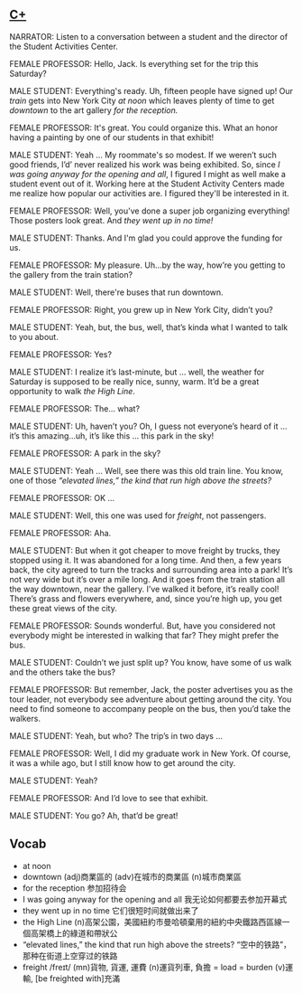 ## [C+](https://img.kmf.com/toefl/listening/audio/be4911ca84b254acb796f1be1d9fd295.mp3)

NARRATOR: Listen to a conversation between a student and the director of the Student Activities Center.

FEMALE PROFESSOR: Hello, Jack. Is everything set for the trip this Saturday?

MALE STUDENT: Everything's ready. Uh, fifteen people have signed up! Our *train* gets into New York City *at noon* which leaves plenty of time to get *downtown* to the art gallery *for the reception.*

FEMALE PROFESSOR: It's great. You could organize this. What an honor having a painting by one of our students in that exhibit!

MALE STUDENT: Yeah … My roommate's so modest. If we weren’t such good friends, I’d’ never realized his work was being exhibited. So, since *I was going anyway for the opening and all*, I figured I might as well make a student event out of it. Working here at the Student Activity Centers made me realize how popular our activities are. I figured they'll be interested in it.

FEMALE PROFESSOR: Well, you've done a super job organizing everything! Those posters look great. And *they went up in no time!*

MALE STUDENT: Thanks. And I'm glad you could approve the funding for us.

FEMALE PROFESSOR: My pleasure. Uh...by the way, how’re you getting to the gallery from the train station?

MALE STUDENT: Well, there're buses that run downtown.

FEMALE PROFESSOR: Right, you grew up in New York City, didn’t you?

MALE STUDENT: Yeah, but, the bus, well, that’s kinda what I wanted to talk to you about.

FEMALE PROFESSOR: Yes?

MALE STUDENT: I realize it’s last-minute, but … well, the weather for Saturday is supposed to be really nice, sunny, warm. It’d be a great opportunity to walk *the High Line*.

FEMALE PROFESSOR:  The... what?

MALE STUDENT: Uh, haven’t you? Oh, I guess not everyone’s heard of it … it’s this amazing...uh, it’s like this … this park in the sky!

FEMALE PROFESSOR: A park in the sky?

MALE STUDENT: Yeah … Well, see there was this old train line. You know, one of those *“elevated lines,” the kind that run high above the streets?*

FEMALE PROFESSOR: OK …

MALE STUDENT: Well, this one was used for *freight*, not passengers.

FEMALE PROFESSOR: Aha.

MALE STUDENT: But when it got cheaper to move freight by trucks, they stopped using it. It was abandoned for a long time. And then, a few years back, the city agreed to turn the tracks and surrounding area into a park! It’s not very wide but it’s over a mile long. And it goes from the train station all the way downtown, near the gallery. I’ve walked it before, it’s really cool! There’s grass and flowers everywhere, and, since you’re high up, you get these great views of the city.

FEMALE PROFESSOR: Sounds wonderful. But, have you considered not everybody might be interested in walking that far? They might prefer the bus.

MALE STUDENT: Couldn’t we just split up? You know, have some of us walk and the others take the bus?

FEMALE PROFESSOR: But remember, Jack, the poster advertises you as the tour leader, not everybody see adventure about getting around the city. You need to find someone to accompany people on the bus, then you’d take the walkers.

MALE STUDENT: Yeah, but who? The trip’s in two days …

FEMALE PROFESSOR: Well, I did my graduate work in New York. Of course, it was a while ago, but I still know how to get around the city.

MALE STUDENT: Yeah?

FEMALE PROFESSOR: And I’d love to see that exhibit.

MALE STUDENT: You go? Ah, that’d be great!

## Vocab
- at noon
- downtown (adj)商業區的 (adv)在城市的商業區 (n)城市商業區
- for the reception 参加招待会
- I was going anyway for the opening and all 我无论如何都要去参加开幕式
- they went up in no time 它们很短时间就做出来了
- the High Line (n)高架公園，美國紐約市曼哈頓棄用的紐約中央鐵路西區線一個高架橋上的綠道和帶狀公
- “elevated lines,” the kind that run high above the streets? “空中的铁路”，那种在街道上空穿过的铁路
- freight /freɪt/  (mn)貨物, 貨運, 運費 (n)運貨列車, 負擔 = load = burden (v)運輸, [be freighted with]充滿